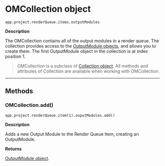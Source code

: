 # OMCollection object

`app.project.renderQueue.items.outputModules`

**Description**

The OMCollection contains all of the output modules in a render queue. The collection provides access to the [OutputModule objects](outputmodule.md#outputmodule), and allows you to create them. The first OutputModule object in the collection is at index position 1.

> OMCollection is a subclass of [Collection object](../other/collection.md#collection). All methods and attributes of Collection are available when working with OMCollection.

---

## Methods

### OMCollection.add()

`app.project.renderQueue.item(1).ouputModules.add()`

**Description**

Adds a new Output Module to the Render Queue Item, creating an OutputModule.

**Returns**

[OutputModule object](outputmodule.md#outputmodule).
